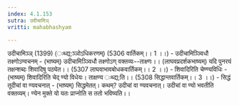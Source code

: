 ```yaml
---
index: 4.1.153
sutra: उदीचामिञ्
vritti: mahabhashyam

---
```

 उदीचामिञ्ञ् (1399) (ःथ्द्य;ञ्ञोऽधिकरणम्) (5306 वार्तिकम्।। 1 ।।) - उदीचामिञ्ञ्विधौ तक्ष्णोऽण्वचनम् - (भाष्यम्) उदीचामिञ्ञ्विधौ तक्ष्णोऽण् वक्तव्यः--ताक्ष्णः।। (लाघवप्रदर्शकभाष्यम्) यदि पुनरयं तक्षन्शब्दः शिवादिषु पठ्येत।। (5307 लाघवाभावबोधकवार्तिकम्।। 2 ।।) - शिवादिरिति चेण्ण्यविधिः - (भाष्यम्) शिवादिरिति चेद् ण्यो विधेयः। ताक्षण्य ःथ्द्य;ति।। (5308 सिद्धान्तवार्तिकम्।। 3 ।।) - सिद्धं तूदीचां वा ण्यवचनात् - (भाष्यम्) सिद्धमेतत्। कथम्? उदीचां वा ण्यवचनात्। उदीचां वा ण्यो भवतीति वक्तव्यम्। ण्येन मुक्ते यो यतः प्राप्नोति स ततो भविष्यति।। 